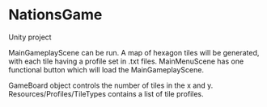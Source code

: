 # NationsGame
Unity project

MainGameplayScene can be run. A map of hexagon tiles will be generated, with each tile having a profile set in .txt files.
MainMenuScene has one functional button which will load the MainGameplayScene.

GameBoard object controls the number of tiles in the x and y.
Resources/Profiles/TileTypes contains a list of tile profiles.
